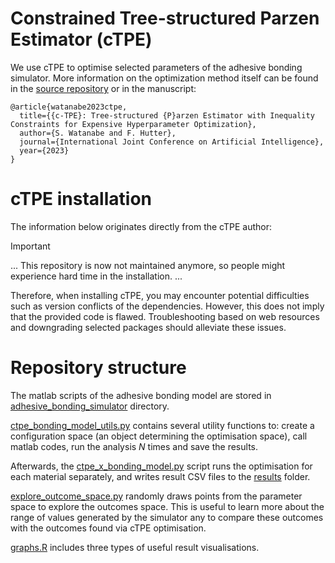 # Constrained Tree-structured Parzen Estimator (cTPE)
We use cTPE to optimise selected parameters of the adhesive bonding simulator. More information on the optimization method itself can be found in the [source repository](https://github.com/nabenabe0928/constrained-tpe) or in the manuscript:

```
@article{watanabe2023ctpe,
  title={{c-TPE}: Tree-structured {P}arzen Estimator with Inequality Constraints for Expensive Hyperparameter Optimization},
  author={S. Watanabe and F. Hutter},
  journal={International Joint Conference on Artificial Intelligence},
  year={2023}
}
```

# cTPE installation

The information below originates directly from the cTPE author:

> [!IMPORTANT]
> ...
> This repository is now not maintained anymore, so people might experience hard time in the installation.
> ...

Therefore, when installing cTPE, you may encounter potential difficulties such as version conflicts of the dependencies. 
However, this does not imply that the provided code is flawed. Troubleshooting based on web resources and downgrading selected packages should alleviate these issues.  

# Repository structure

The matlab scripts of the adhesive bonding model are stored in [adhesive_bonding_simulator](adhesive_bonding_simulator/) directory.

[ctpe_bonding_model_utils.py](./ctpe_bonding_model_utils.py) contains several utility functions to: create a configuration space (an object determining the optimisation space), call matlab codes, run the analysis $N$ times and save the results.   

Afterwards, the [ctpe_x_bonding_model.py](./ctpe_x_bonding_model.py) script runs the optimisation for each material separately, and writes result CSV files to the [results](/results) folder. 

[explore_outcome_space.py](./explore_outcome_space.py)  randomly draws points from the parameter space to explore the outcomes space. This is useful to learn more about the range of values generated by the simulator any to compare these outcomes with the outcomes found via cTPE optimisation.    

[graphs.R](./graphs.R)  includes three types of useful result visualisations.